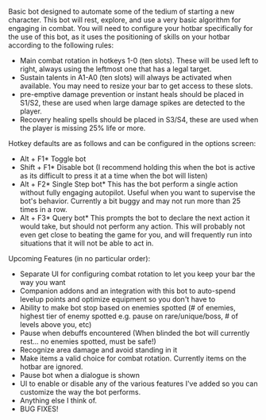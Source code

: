 Basic bot designed to automate some of the tedium of starting a new character.
This bot will rest, explore, and use a very basic algorithm for engaging in combat.
You will need to configure your hotbar specifically for the use of this bot,
as it uses the positioning of skills on your hotbar according to the following rules:
* Main combat rotation in hotkeys 1-0 (ten slots). These will be used left to right, always using the leftmost one that has a legal target.
* Sustain talents in A1-A0 (ten slots) will always be activated when available. You may need to resize your bar to get access to these slots.
* pre-emptive damage prevention or instant heals should be placed in S1/S2, these are used when large damage spikes are detected to the player.
* Recovery healing spells should be placed in S3/S4, these are used when the player is missing 25% life or more.

Hotkey defaults are as follows and can be configured in the options screen:
* Alt + F1* Toggle bot
* Shift + F1* Disable bot (I recommend holding this when the bot is active as its difficult to press it at a time when the bot will listen)
* Alt + F2* Single Step bot* This has the bot perform a single action without fully engaging autopilot.
  Useful when you want to supervise the bot's behavior. Currently a bit buggy and may not run more than 25 times in a row.
* Alt + F3* Query bot* This prompts the bot to declare the next action it would take, but should not perform any action.
This will probably not even get close to beating the game for you, and will frequently run into situations that it will not be able to act in.

Upcoming Features (in no particular order):
* Separate UI for configuring combat rotation to let you keep your bar the way you want
* Companion addons and an integration with this bot to auto-spend levelup points and optimize equipment so you don't have to
* Ability to make bot stop based on enemies spotted (# of enemies, highest tier of enemy spotted e.g. pause on rare/unique/boss, # of levels above you, etc)
* Pause when debuffs encountered (When blinded the bot will currently rest... no enemies spotted, must be safe!)
* Recognize area damage and avoid standing in it
* Make items a valid choice for combat rotation. Currently items on the hotbar are ignored.
* Pause bot when a dialogue is shown
* UI to enable or disable any of the various features I've added so you can customize the way the bot performs.
* Anything else I think of.
* BUG FIXES!